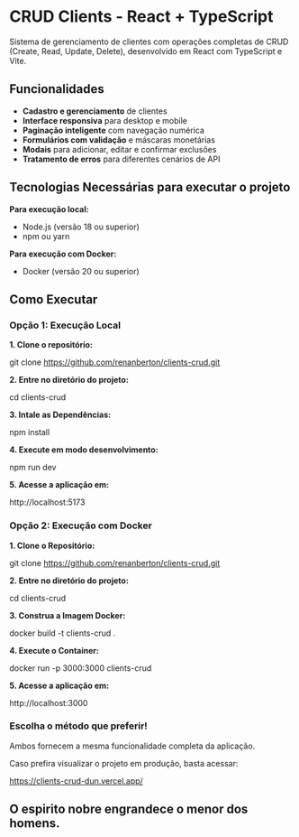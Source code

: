 # CRUD Clients - React + TypeScript

Sistema de gerenciamento de clientes com operações completas de CRUD (Create, Read, Update, Delete), desenvolvido em React com TypeScript e Vite.

## Funcionalidades

- **Cadastro e gerenciamento** de clientes
- **Interface responsiva** para desktop e mobile  
- **Paginação inteligente** com navegação numérica
- **Formulários com validação** e máscaras monetárias
- **Modais** para adicionar, editar e confirmar exclusões
- **Tratamento de erros** para diferentes cenários de API

## Tecnologias Necessárias para executar o projeto

**Para execução local:**
- Node.js (versão 18 ou superior)
- npm ou yarn

**Para execução com Docker:**
- Docker (versão 20 ou superior)

## Como Executar

### Opção 1: Execução Local

**1. Clone o repositório:**

git clone https://github.com/renanberton/clients-crud.git

**2. Entre no diretório do projeto:**

cd clients-crud

**3. Intale as Dependências:**

npm install

**4. Execute em modo desenvolvimento:**

npm run dev

**5. Acesse a aplicação em:**

http://localhost:5173


### Opção 2: Execução com Docker

**1. Clone o Repositório:**

git clone https://github.com/renanberton/clients-crud.git

**2. Entre no diretório do projeto:**

cd clients-crud

**3. Construa a Imagem Docker:**

docker build -t clients-crud .

**4. Execute o Container:**

docker run -p 3000:3000 clients-crud

**5. Acesse a aplicação em:**

http://localhost:3000


### Escolha o método que preferir! 

Ambos fornecem a mesma funcionalidade completa da aplicação.

Caso prefira visualizar o projeto em produção, basta acessar: 

https://clients-crud-dun.vercel.app/


## O espirito nobre engrandece o menor dos homens.